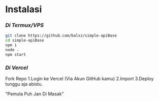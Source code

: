 

# Instalasi

### *Di Termux/VPS*
```bash
git clone https://github.com/balxz/simple-apiBase
cd simple-apiBase 
npm i
node . 
npm start
```

### *Di Vercel*

Fork Repo
1.Login ke Vercel (Via Akun GitHub kamu)
2.Import
3.Deploy
tunggu aja abistu.

"Pemula Puh Jan Di Masak"
